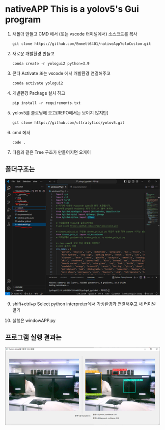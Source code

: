 # nativeAPP This is a yolov5's Gui program 

1. 새폴더 만들고 CMD 에서 (또는 vscode 터미널에서) 소스코드를 복사
   ```
   git clone https://github.com/Emmett6401/nativeAppYoloCustom.git
   ```
3. 새로운 개발환경 만들고
   ```
   conda create -n yologui2 python=3.9
   ```
4. 콘다 Activate 또는 vscode 에서 개발환경 연결해주고
   ```
   conda activate yologui2
   ```
5. 개발환경 Package 설치 하고
   ```
   pip install -r requirements.txt
   ```
6. yolov5를 클로닝해 오고(REPO에서는 보이지 않지만)
   ```
   git clone https://github.com/ultralytics/yolov5.git
   ```
7. cmd 에서
   ```
   code .
   ``` 
  
8. 다음과 같은 Tree 구조가 만들어지면 오케이
   
## 폴더구조는 
![폴더구조](./img/tree.PNG)

9. shift+ctrl+p
   Select python interpreter에서 가상환경과 연결해주고
   새 터미널 열기 

10. 실행은 windowAPP.py

## 프로그램 실행 결과는 
![실행결과](./img/result.PNG)

